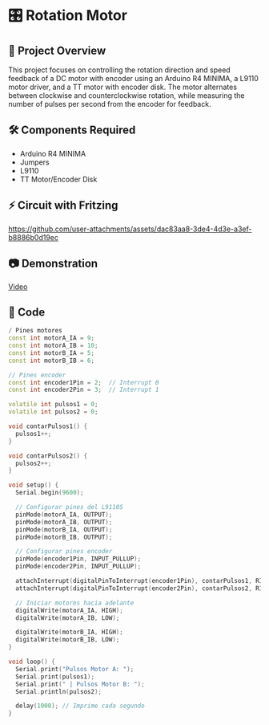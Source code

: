 # 🎛️ Rotation Motor

## 📌 Project Overview  
This project focuses on controlling the rotation direction and speed feedback of a DC motor with encoder using an Arduino R4 MINIMA, a L9110 motor driver, and a TT motor with encoder disk. The motor alternates between clockwise and counterclockwise rotation, while measuring the number of pulses per second from the encoder for feedback.


## 🛠️ Components Required  
- Arduino R4 MINIMA
- Jumpers
- L9110
- TT Motor/Encoder Disk

## ⚡ Circuit with Fritzing  
https://github.com/user-attachments/assets/dac83aa8-3de4-4d3e-a3ef-b8886b0d19ec

## 📷 Demonstration  
[Video](https://github.com/user-attachments/assets/f8d6c595-21c3-460c-a490-ec66bcdf8407)


## 📝 Code  
```cpp
/ Pines motores
const int motorA_IA = 9;
const int motorA_IB = 10;
const int motorB_IA = 5;
const int motorB_IB = 6;

// Pines encoder
const int encoder1Pin = 2;  // Interrupt 0
const int encoder2Pin = 3;  // Interrupt 1

volatile int pulsos1 = 0;
volatile int pulsos2 = 0;

void contarPulsos1() {
  pulsos1++;
}

void contarPulsos2() {
  pulsos2++;
}

void setup() {
  Serial.begin(9600);

  // Configurar pines del L9110S
  pinMode(motorA_IA, OUTPUT);
  pinMode(motorA_IB, OUTPUT);
  pinMode(motorB_IA, OUTPUT);
  pinMode(motorB_IB, OUTPUT);

  // Configurar pines encoder
  pinMode(encoder1Pin, INPUT_PULLUP);
  pinMode(encoder2Pin, INPUT_PULLUP);

  attachInterrupt(digitalPinToInterrupt(encoder1Pin), contarPulsos1, RISING);
  attachInterrupt(digitalPinToInterrupt(encoder2Pin), contarPulsos2, RISING);

  // Iniciar motores hacia adelante
  digitalWrite(motorA_IA, HIGH);
  digitalWrite(motorA_IB, LOW);

  digitalWrite(motorB_IA, HIGH);
  digitalWrite(motorB_IB, LOW);
}

void loop() {
  Serial.print("Pulsos Motor A: ");
  Serial.print(pulsos1);
  Serial.print(" | Pulsos Motor B: ");
  Serial.println(pulsos2);

  delay(1000); // Imprime cada segundo
}

